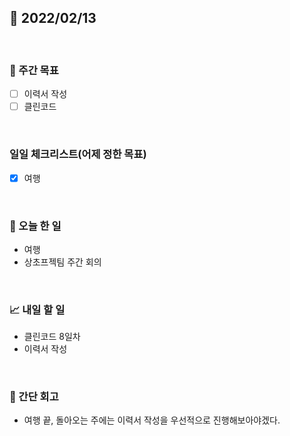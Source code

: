 ## 📅 2022/02/13

<br/>

### 🏹 주간 목표

- [ ] 이력서 작성
- [ ] 클린코드

<br/>

### 일일 체크리스트(어제 정한 목표)

- [x] 여행

<br/>

### 💯 오늘 한 일

- 여행
- 상초프젝팀 주간 회의

<br/>

### 📈 내일 할 일

- 클린코드 8일차
- 이력서 작성


<br/>

### 🧐 간단 회고

- 여행 끝, 돌아오는 주에는 이력서 작성을 우선적으로 진행해보아야겠다. 
